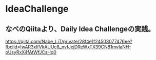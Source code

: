 # IdeaChallenge
## なべのQiitaより、Daily Idea Challengeの実践。  
https://qiita.com/Nabe_LiT/private/28f4e1f24503077476ee?fbclid=IwAR3xlfVkAUUc8_nvfJejDReWxTX39CN81mvIaNH-oUsyRxX4fAtWfJCsHq0
